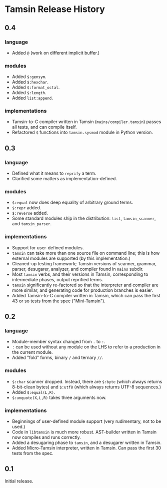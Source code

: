 Tamsin Release History
======================

0.4
---

### language ###

*   Added `@` (work on different implicit buffer.)

### modules ###

*   Added `$:gensym`.
*   Added `$:hexchar`.
*   Added `$:format_octal`.
*   Added `$:length`.
*   Added `list:append`.

### implementations ###

*   Tamsin-to-C compiler written in Tamsin (`mains/compiler.tamsin`) passes
    all tests, and can compile itself.
*   Refactored `$` functions into `tamsin.sysmod` module in Python version.

0.3
---

### language ###

*   Defined what it means to `reprify` a term.
*   Clarified some matters as implementation-defined.

### modules ###

*   `$:equal` now does deep equality of arbitrary ground terms.
*   `$:repr` added.
*   `$:reverse` added.
*   Some standard modules ship in the distribution: `list`,
    `tamsin_scanner`, and `tamsin_parser`.

### implementations ###

*   Support for user-defined modules.
*   `tamsin` can take more than one source file on command line; this
    is how external modules are supported (by this implementation.)
*   Cleaned-up testing framework; Tamsin versions of scanner, grammar,
    parser, desugarer, analyzer, and compiler found in `mains` subdir.
*   Most `tamsin` verbs, and their versions in Tamsin, corresponding to
    intermediate phases, output reprified terms.
*   `tamsin` significantly re-factored so that the interpreter and
    compiler are more similar, and generating code for production branches
    is easier.
*   Added Tamsin-to-C compiler written in Tamsin, which can pass the first
    43 or so tests from the spec ("Mini-Tamsin").

0.2
---

### language ###

*   Module-member syntax changed from `.` to `:`.
*   `:` can be used without any module on the LHS to refer to a production
    in the current module.
*   Added "fold" forms, binary `/` and ternary `//`.

### modules ###

*   `$:char` scanner dropped.  Instead, there are `$:byte` (which always
    returns 8-bit-clean bytes) and `$:utf8` (which always returns UTF-8
    sequences.)
*   Added `$:equal(L,R)`.
*   `$:unquote(X,L,R)` takes three arguments now.

### implementations ###

*   Beginnings of user-defined module support (very rudimentary, not to be
    used.)
*   Code in `libtamsin` is much more robust.  AST-builder written in Tamsin now
    compiles and runs correctly.
*   Added a desugaring phase to `tamsin`, and a desugarer written in Tamsin.
*   Added Micro-Tamsin interpreter, written in Tamsin.  Can pass the first
    30 tests from the spec.

0.1
---

Initial release.
